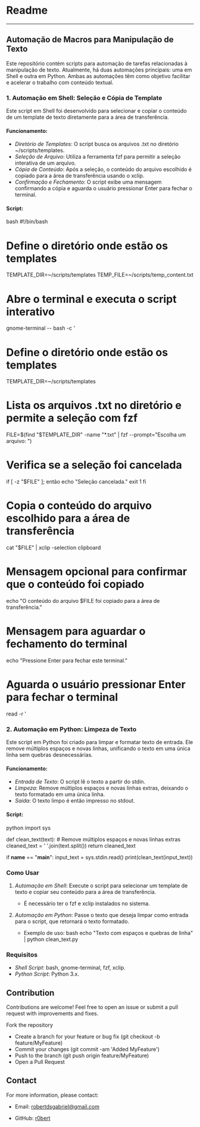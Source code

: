 # Readme
---

## Automação de Macros para Manipulação de Texto

Este repositório contém scripts para automação de tarefas relacionadas à manipulação de texto. Atualmente, há duas automações principais: uma em Shell e outra em Python. Ambas as automações têm como objetivo facilitar e acelerar o trabalho com conteúdo textual.

### 1. Automação em Shell: Seleção e Cópia de Template

Este script em Shell foi desenvolvido para selecionar e copiar o conteúdo de um template de texto diretamente para a área de transferência.

#### Funcionamento:
- *Diretório de Templates*: O script busca os arquivos .txt no diretório ~/scripts/templates.
- *Seleção de Arquivo*: Utiliza a ferramenta fzf para permitir a seleção interativa de um arquivo.
- *Cópia de Conteúdo*: Após a seleção, o conteúdo do arquivo escolhido é copiado para a área de transferência usando o xclip.
- *Confirmação e Fechamento*: O script exibe uma mensagem confirmando a cópia e aguarda o usuário pressionar Enter para fechar o terminal.

#### Script:
bash
#!/bin/bash

# Define o diretório onde estão os templates
TEMPLATE_DIR=~/scripts/templates
TEMP_FILE=~/scripts/temp_content.txt

# Abre o terminal e executa o script interativo
gnome-terminal -- bash -c '
  # Define o diretório onde estão os templates
  TEMPLATE_DIR=~/scripts/templates

  # Lista os arquivos .txt no diretório e permite a seleção com fzf
  FILE=$(find "$TEMPLATE_DIR" -name "*.txt" | fzf --prompt="Escolha um arquivo: ")

  # Verifica se a seleção foi cancelada
  if [ -z "$FILE" ]; então
    echo "Seleção cancelada."
    exit 1
  fi

  # Copia o conteúdo do arquivo escolhido para a área de transferência
  cat "$FILE" | xclip -selection clipboard

  # Mensagem opcional para confirmar que o conteúdo foi copiado
  echo "O conteúdo do arquivo $FILE foi copiado para a área de transferência."

  # Mensagem para aguardar o fechamento do terminal
  echo "Pressione Enter para fechar este terminal."

  # Aguarda o usuário pressionar Enter para fechar o terminal
  read -r
'


### 2. Automação em Python: Limpeza de Texto

Este script em Python foi criado para limpar e formatar texto de entrada. Ele remove múltiplos espaços e novas linhas, unificando o texto em uma única linha sem quebras desnecessárias.

#### Funcionamento:
- *Entrada de Texto*: O script lê o texto a partir do stdin.
- *Limpeza*: Remove múltiplos espaços e novas linhas extras, deixando o texto formatado em uma única linha.
- *Saída*: O texto limpo é então impresso no stdout.

#### Script:
python
import sys

def clean_text(text):
    # Remove múltiplos espaços e novas linhas extras
    cleaned_text = ' '.join(text.split())
    return cleaned_text

if __name__ == "__main__":
    input_text = sys.stdin.read()
    print(clean_text(input_text))


### Como Usar

1. *Automação em Shell*: Execute o script para selecionar um template de texto e copiar seu conteúdo para a área de transferência.
   - É necessário ter o fzf e xclip instalados no sistema.

2. *Automação em Python*: Passe o texto que deseja limpar como entrada para o script, que retornará o texto formatado.
   - Exemplo de uso:
     bash
     echo "Texto com   espaços   e   quebras de linha" | python clean_text.py
     

### Requisitos

- *Shell Script*: bash, gnome-terminal, fzf, xclip.
- *Python Script*: Python 3.x.


## Contribution

Contributions are welcome! Feel free to open an issue or submit a pull request with improvements and fixes.

Fork the repository
- Create a branch for your feature or bug fix (git checkout -b feature/MyFeature)
- Commit your changes (git commit -am 'Added MyFeature')
- Push to the branch (git push origin feature/MyFeature)
- Open a Pull Request

## Contact

For more information, please contact:

- Email: robertdsgabriel@gmail.com
  
- GitHub: [r0bert](https://github.com/r0bertds)


